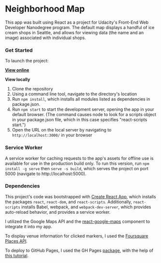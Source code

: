 Neighborhood Map
======

This app was built using React as a project for Udacity's Front-End Web Developer Nanodegree program. The default map displays a handful of ice cream shops in Seattle, and allows for viewing data (the name and an image) associated with individual shops.

### Get Started

To launch the project:

**[View online](https://nataliecardot.com/react-neighborhood-map/)**

**View locally**
1. Clone the repository
2. Using a command line tool, navigate to the directory's location
3. Run `npm install`, which installs all modules listed as dependencies in package.json.
4. Run `npm start` to start the development server, opening the app in your default browser. (The command causes node to look for a scripts object in your package.json file, which in this case specifies "react-scripts start.")
5. Open the URL on the local server by navigating to `http://localhost:3000/` in your browser

### Service Worker

A service worker for caching requests to the app's assets for offline use is available for use in the production build only. To run this version, run `npm install -g serve` then `serve -s build`, which serves the project on port 5000 (navigate to http://localhost:5000).

### Dependencies

This project's code was bootstrapped with [Create React App](https://github.com/facebookincubator/create-react-app), which installs the packages `react`, `react-dom`, and `react-scripts`. Additionally, `react-scripts` installs Babel, webpack, and `webpack-dev-server`, which provides auto-reload behavior, and provides a service worker.

I utilized the Google Maps API and the [react-google-maps](https://github.com/tomchentw/react-google-maps) component to integrate it into my app.

To display venue information for clicked markers, I used the [Foursquare Places API](https://developer.foursquare.com/places-api).

To deploy to GitHub Pages, I used the GH Pages [package](https://www.npmjs.com/package/gh-pages), with the help of [this tutorial](https://codeburst.io/deploy-react-to-github-pages-to-create-an-amazing-website-42d8b09cd4d).
